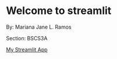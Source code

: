 # Welcome to streamlit

By: Mariana Jane L. Ramos

Section: BSCS3A

[My Streamlit App](https://ramos-3a-oyz1efdk88h.streamlit.app/)